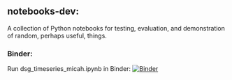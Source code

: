 ## notebooks-dev:

A collection of Python notebooks for testing, evaluation, and demonstration of random, perhaps useful, things.

### Binder:

Run dsg_timeseries_micah.ipynb in Binder: [![Binder](https://mybinder.org/badge_logo.svg)](https://mybinder.org/v2/gh/mwengren/notebooks-dev/master?filepath=netcdf_cf%2Fdsg_timeseries_micah.ipynb)
